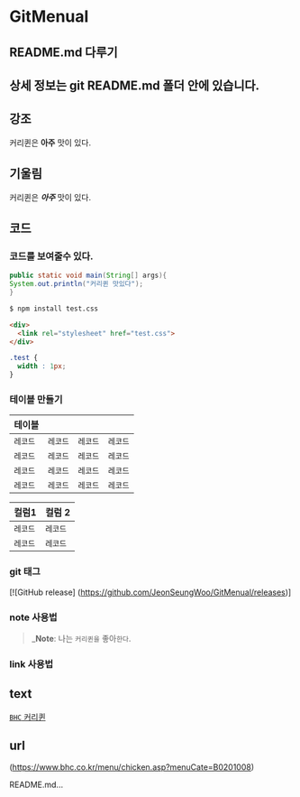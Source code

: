 ﻿# GitMenual


## README.md  다루기
## 상세 정보는 git README.md 폴더 안에 있습니다. 

## 강조

커리퀸은 **아주** 맛이 있다.

## 기울림

커리퀸은 ***아주*** 맛이 있다.

## 코드
### 코드를 보여줄수 있다.

``` java
public static void main(String[] args){
System.out.println("커리퀸 맛있다");
}
```

```bash
$ npm install test.css
```

```html
<div>
  <link rel="stylesheet" href="test.css">
</div>
```

```css
.test {
  width : 1px;
}
```

### 테이블 만들기

| 테이블            |                    |                     |                      |
| ----------------- | ------------------ | ------------------- | -------------------- |
| `레코드`          | `레코드`           | `레코드`            | `레코드`             |
| `레코드`          | `레코드`           | `레코드`            | `레코드`             |
| `레코드`          | `레코드`           | `레코드`            | `레코드`             |
| `레코드`          | `레코드`           | `레코드`            | `레코드`             |

| 컬럼1      | 컬럼 2     |
| ---------- | ---------- |
| `레코드`   | `레코드`   |
| `레코드`   | `레코드`   |


### git 태그
[![GitHub release]
(https://github.com/JeonSeungWoo/GitMenual/releases)]

### note 사용법

> _**Note**: 나는 `커리퀸을` 좋아`한다`.


### link 사용법 

## text
[`BHC` 커리퀸](https://www.bhc.co.kr/menu/chicken.asp?menuCate=B0201008)

## url
(https://www.bhc.co.kr/menu/chicken.asp?menuCate=B0201008)


README.md...
